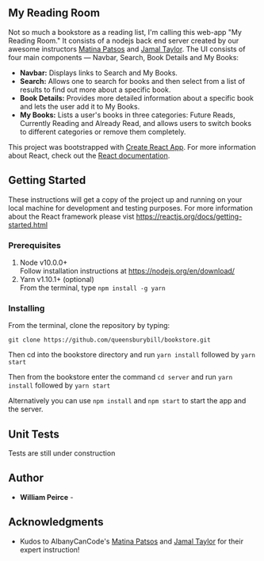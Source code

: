 ## My Reading Room

Not so much a bookstore as a reading list, I'm calling this web-app "My Reading Room." It consists of a nodejs back end server created by our awesome instructors [Matina Patsos](https://github.com/matinaspatsos) and [Jamal Taylor](https://github.com/Louis345). The UI consists of four main components — Navbar, Search, Book Details and My Books: 
* __Navbar:__ Displays links to Search and My Books. 
* __Search:__ Allows one to search for books and then select from a list of results to find out more about a specific book. 
* __Book Details:__ Provides more detailed information about a specific book and lets the user add it to My Books. 
* __My Books:__ Lists a user's books in three categories: Future Reads, Currently Reading and Already Read, and allows users to switch books to different categories or remove them completely.

This project was bootstrapped with [Create React App](https://github.com/facebook/create-react-app). For more information about React, check out the [React documentation](https://reactjs.org/).

## Getting Started

These instructions will get a copy of the project up and running on your local machine for development and testing purposes. For more information about the React framework please vist https://reactjs.org/docs/getting-started.html

### Prerequisites

1. Node v10.0.0+  
    Follow installation instructions at https://nodejs.org/en/download/
2. Yarn v1.10.1+ (optional)  
    From the terminal, type `npm install -g yarn`

### Installing

From the terminal, clone the repository by typing: 
```
git clone https://github.com/queensburybill/bookstore.git
``` 
Then cd into the bookstore directory and run `yarn install` followed by `yarn start`

Then from the bookstore enter the command `cd server` and run `yarn install` followed by `yarn start`

Alternatively you can use `npm install` and `npm start` to start the app and the server.

## Unit Tests

Tests are still under construction

## Author

* **William Peirce** - 

## Acknowledgments

* Kudos to AlbanyCanCode's [Matina Patsos](https://github.com/matinaspatsos) and [Jamal Taylor](https://github.com/Louis345) for their expert instruction!

